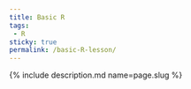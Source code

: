 ```yaml
---
title: Basic R
tags:
 - R
sticky: true
permalink: /basic-R-lesson/
---
```

{% include description.md name=page.slug %}
